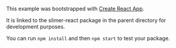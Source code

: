 This example was bootstrapped with [Create React App](https://github.com/facebook/create-react-app).

It is linked to the slimer-react package in the parent directory for development purposes.

You can run `npm install` and then `npm start` to test your package.
